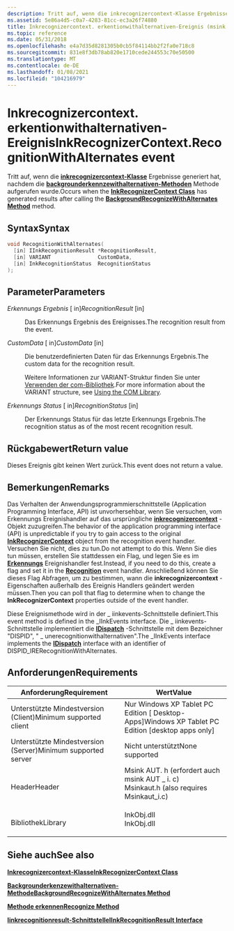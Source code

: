 ```yaml
---
description: Tritt auf, wenn die inkrecognizercontext-Klasse Ergebnisse generiert hat, nachdem die backgrounderkennzewithalternativen-Methoden Methode aufgerufen wurde.
ms.assetid: 5e86a4d5-c0a7-4283-81cc-ec3a26f74880
title: Inkrecognizercontext. erkentionwithalternativen-Ereignis (msink AUT. h)
ms.topic: reference
ms.date: 05/31/2018
ms.openlocfilehash: e4a7d35d8281305b0cb5f84114bb2f2fa0e718c8
ms.sourcegitcommit: 831e8f3db78ab820e1710cede244553c70e50500
ms.translationtype: MT
ms.contentlocale: de-DE
ms.lasthandoff: 01/08/2021
ms.locfileid: "104216979"
---
```

# <a name="inkrecognizercontextrecognitionwithalternates-event"></a><span data-ttu-id="629c0-103">Inkrecognizercontext. erkentionwithalternativen-Ereignis</span><span class="sxs-lookup"><span data-stu-id="629c0-103">InkRecognizerContext.RecognitionWithAlternates event</span></span>

<span data-ttu-id="629c0-104">Tritt auf, wenn die [**inkrecognizercontext-Klasse**](inkrecognizercontext-class.md) Ergebnisse generiert hat, nachdem die [**backgrounderkennzewithalternativen-Methoden**](/windows/desktop/api/msinkaut/nf-msinkaut-iinkrecognizercontext-backgroundrecognizewithalternates) Methode aufgerufen wurde.</span><span class="sxs-lookup"><span data-stu-id="629c0-104">Occurs when the [**InkRecognizerContext Class**](inkrecognizercontext-class.md) has generated results after calling the [**BackgroundRecognizeWithAlternates Method**](/windows/desktop/api/msinkaut/nf-msinkaut-iinkrecognizercontext-backgroundrecognizewithalternates) method.</span></span>

## <a name="syntax"></a><span data-ttu-id="629c0-105">Syntax</span><span class="sxs-lookup"><span data-stu-id="629c0-105">Syntax</span></span>


```C++
void RecognitionWithAlternates(
  [in] IInkRecognitionResult *RecognitionResult,
  [in] VARIANT               CustomData,
  [in] InkRecognitionStatus  RecognitionStatus
);
```



## <a name="parameters"></a><span data-ttu-id="629c0-106">Parameter</span><span class="sxs-lookup"><span data-stu-id="629c0-106">Parameters</span></span>

<dl> <dt>

<span data-ttu-id="629c0-107">*Erkennungs Ergebnis* \[ in\]</span><span class="sxs-lookup"><span data-stu-id="629c0-107">*RecognitionResult* \[in\]</span></span>
</dt> <dd>

<span data-ttu-id="629c0-108">Das Erkennungs Ergebnis des Ereignisses.</span><span class="sxs-lookup"><span data-stu-id="629c0-108">The recognition result from the event.</span></span>

</dd> <dt>

<span data-ttu-id="629c0-109">*CustomData* \[ in\]</span><span class="sxs-lookup"><span data-stu-id="629c0-109">*CustomData* \[in\]</span></span>
</dt> <dd>

<span data-ttu-id="629c0-110">Die benutzerdefinierten Daten für das Erkennungs Ergebnis.</span><span class="sxs-lookup"><span data-stu-id="629c0-110">The custom data for the recognition result.</span></span>

<span data-ttu-id="629c0-111">Weitere Informationen zur VARIANT-Struktur finden Sie unter [Verwenden der com-Bibliothek](using-the-com-library.md).</span><span class="sxs-lookup"><span data-stu-id="629c0-111">For more information about the VARIANT structure, see [Using the COM Library](using-the-com-library.md).</span></span>

</dd> <dt>

<span data-ttu-id="629c0-112">*Erkennungs Status* \[ in\]</span><span class="sxs-lookup"><span data-stu-id="629c0-112">*RecognitionStatus* \[in\]</span></span>
</dt> <dd>

<span data-ttu-id="629c0-113">Der Erkennungs Status für das letzte Erkennungs Ergebnis.</span><span class="sxs-lookup"><span data-stu-id="629c0-113">The recognition status as of the most recent recognition result.</span></span>

</dd> </dl>

## <a name="return-value"></a><span data-ttu-id="629c0-114">Rückgabewert</span><span class="sxs-lookup"><span data-stu-id="629c0-114">Return value</span></span>

<span data-ttu-id="629c0-115">Dieses Ereignis gibt keinen Wert zurück.</span><span class="sxs-lookup"><span data-stu-id="629c0-115">This event does not return a value.</span></span>

## <a name="remarks"></a><span data-ttu-id="629c0-116">Bemerkungen</span><span class="sxs-lookup"><span data-stu-id="629c0-116">Remarks</span></span>

<span data-ttu-id="629c0-117">Das Verhalten der Anwendungsprogrammierschnittstelle (Application Programming Interface, API) ist unvorhersehbar, wenn Sie versuchen, vom Erkennungs Ereignishandler auf das ursprüngliche [**inkrecognizercontext**](inkrecognizercontext-class.md) -Objekt zuzugreifen.</span><span class="sxs-lookup"><span data-stu-id="629c0-117">The behavior of the application programming interface (API) is unpredictable if you try to gain access to the original [**InkRecognizerContext**](inkrecognizercontext-class.md) object from the recognition event handler.</span></span> <span data-ttu-id="629c0-118">Versuchen Sie nicht, dies zu tun.</span><span class="sxs-lookup"><span data-stu-id="629c0-118">Do not attempt to do this.</span></span> <span data-ttu-id="629c0-119">Wenn Sie dies tun müssen, erstellen Sie stattdessen ein Flag, und legen Sie es im [**Erkennungs**](inkrecognizercontext-recognition.md) Ereignishandler fest.</span><span class="sxs-lookup"><span data-stu-id="629c0-119">Instead, if you need to do this, create a flag and set it in the [**Recognition**](inkrecognizercontext-recognition.md) event handler.</span></span> <span data-ttu-id="629c0-120">Anschließend können Sie dieses Flag Abfragen, um zu bestimmen, wann die **inkrecognizercontext** -Eigenschaften außerhalb des Ereignis Handlers geändert werden müssen.</span><span class="sxs-lookup"><span data-stu-id="629c0-120">Then you can poll that flag to determine when to change the **InkRecognizerContext** properties outside of the event handler.</span></span>

<span data-ttu-id="629c0-121">Diese Ereignismethode wird in der \_ iinkevents-Schnittstelle definiert.</span><span class="sxs-lookup"><span data-stu-id="629c0-121">This event method is defined in the \_IInkEvents interface.</span></span> <span data-ttu-id="629c0-122">Die \_ iinkevents-Schnittstelle implementiert die [**IDispatch**](/windows/win32/api/oaidl/nn-oaidl-idispatch) -Schnittstelle mit dem Bezeichner "DISPID", " \_ unerecognitionwithalternativen".</span><span class="sxs-lookup"><span data-stu-id="629c0-122">The \_IInkEvents interface implements the [**IDispatch**](/windows/win32/api/oaidl/nn-oaidl-idispatch) interface with an identifier of DISPID\_IRERecognitionWithAlternates.</span></span>

## <a name="requirements"></a><span data-ttu-id="629c0-123">Anforderungen</span><span class="sxs-lookup"><span data-stu-id="629c0-123">Requirements</span></span>



| <span data-ttu-id="629c0-124">Anforderung</span><span class="sxs-lookup"><span data-stu-id="629c0-124">Requirement</span></span> | <span data-ttu-id="629c0-125">Wert</span><span class="sxs-lookup"><span data-stu-id="629c0-125">Value</span></span> |
|-------------------------------------|---------------------------------------------------------------------------------------------------------------------|
| <span data-ttu-id="629c0-126">Unterstützte Mindestversion (Client)</span><span class="sxs-lookup"><span data-stu-id="629c0-126">Minimum supported client</span></span><br/> | <span data-ttu-id="629c0-127">Nur Windows XP Tablet PC Edition \[ Desktop-Apps\]</span><span class="sxs-lookup"><span data-stu-id="629c0-127">Windows XP Tablet PC Edition \[desktop apps only\]</span></span><br/>                                                       |
| <span data-ttu-id="629c0-128">Unterstützte Mindestversion (Server)</span><span class="sxs-lookup"><span data-stu-id="629c0-128">Minimum supported server</span></span><br/> | <span data-ttu-id="629c0-129">Nicht unterstützt</span><span class="sxs-lookup"><span data-stu-id="629c0-129">None supported</span></span><br/>                                                                                           |
| <span data-ttu-id="629c0-130">Header</span><span class="sxs-lookup"><span data-stu-id="629c0-130">Header</span></span><br/>                   | <dl> <span data-ttu-id="629c0-131"><dt>Msink AUT. h (erfordert auch msink AUT \_ i. c)</dt></span><span class="sxs-lookup"><span data-stu-id="629c0-131"><dt>Msinkaut.h (also requires Msinkaut\_i.c)</dt></span></span> </dl> |
| <span data-ttu-id="629c0-132">Bibliothek</span><span class="sxs-lookup"><span data-stu-id="629c0-132">Library</span></span><br/>                  | <dl> <span data-ttu-id="629c0-133"><dt>InkObj.dll</dt></span><span class="sxs-lookup"><span data-stu-id="629c0-133"><dt>InkObj.dll</dt></span></span> </dl>                               |



## <a name="see-also"></a><span data-ttu-id="629c0-134">Siehe auch</span><span class="sxs-lookup"><span data-stu-id="629c0-134">See also</span></span>

<dl> <dt>

[<span data-ttu-id="629c0-135">**Inkrecognizercontext-Klasse**</span><span class="sxs-lookup"><span data-stu-id="629c0-135">**InkRecognizerContext Class**</span></span>](inkrecognizercontext-class.md)
</dt> <dt>

[<span data-ttu-id="629c0-136">**Backgrounderkenzewithalternativen-Methode**</span><span class="sxs-lookup"><span data-stu-id="629c0-136">**BackgroundRecognizeWithAlternates Method**</span></span>](/windows/desktop/api/msinkaut/nf-msinkaut-iinkrecognizercontext-backgroundrecognizewithalternates)
</dt> <dt>

[<span data-ttu-id="629c0-137">**Methode erkennen**</span><span class="sxs-lookup"><span data-stu-id="629c0-137">**Recognize Method**</span></span>](/windows/desktop/api/msinkaut/nf-msinkaut-iinkrecognizercontext-recognize)
</dt> <dt>

[<span data-ttu-id="629c0-138">**Iinkrecognitionresult-Schnittstelle**</span><span class="sxs-lookup"><span data-stu-id="629c0-138">**IInkRecognitionResult Interface**</span></span>](/windows/desktop/api/msinkaut/nn-msinkaut-iinkrecognitionresult)
</dt> </dl>

 

